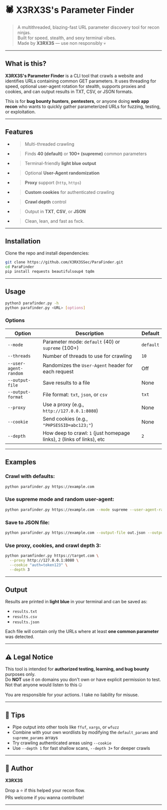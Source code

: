 # 🕷️ X3RX3S's Parameter Finder

> A multithreaded, blazing-fast URL parameter discovery tool for recon ninjas.  
> Built for speed, stealth, and sexy terminal vibes.  
> Made by **X3RX3S** — use non responsibly 💀

---

## What is this?

**X3RX3S's Parameter Finder** is a CLI tool that crawls a website and identifies URLs containing common GET parameters. It uses threading for speed, optional user-agent rotation for stealth, supports proxies and cookies, and can output results in TXT, CSV, or JSON formats.

This is for **bug bounty hunters**, **pentesters**, or anyone doing **web app recon** who wants to quickly gather parameterized URLs for fuzzing, testing, or exploitation.

---

## Features

- > Multi-threaded crawling
- > Finds **40 (default)** or **100+ (supreme)** common parameters
- > Terminal-friendly **light blue output**
- > Optional **User-Agent randomization**
- > **Proxy** support (`http`, `https`)
- > **Custom cookies** for authenticated crawling
- > **Crawl depth** control
- > Output in **TXT**, **CSV**, or **JSON**
- > Clean, lean, and fast as fxck.

---

## Installation

Clone the repo and install dependencies:

```bash
git clone https://github.com/X3RX3SSec/ParaFinder.git
cd ParaFinder 
pip install requests beautifulsoup4 tqdm
```

---

## Usage

```bash
python3 parafinder.py -h
python parafinder.py <URL> [options]
```

### Options

| Option                | Description                                                                 | Default       |
|----------------------|-----------------------------------------------------------------------------|---------------|
| `--mode`             | Parameter mode: `default` (40) or `supreme` (100+)                          | `default`     |
| `--threads`          | Number of threads to use for crawling                                       | `10`          |
| `--user-agent-random`| Randomizes the `User-Agent` header for each request                         | Off           |
| `--output-file`      | Save results to a file                                                      | None          |
| `--output-format`    | File format: `txt`, `json`, or `csv`                                        | `txt`         |
| `--proxy`            | Use a proxy (e.g., `http://127.0.0.1:8080`)                                 | None          |
| `--cookie`           | Send cookies (e.g., `"PHPSESSID=abc123;"`)                                  | None          |
| `--depth`            | How deep to crawl: `1` (just homepage links), `2` (links of links), etc     | `2`           |

---

## Examples

### Crawl with defaults:

```bash
python parafinder.py https://example.com
```

### Use supreme mode and random user-agent:

```bash
python parafinder.py https://example.com --mode supreme --user-agent-random
```

### Save to JSON file:

```bash
python parafinder.py https://example.com --output-file out.json --output-format json
```

### Use proxy, cookies, and crawl depth 3:

```bash
python paramfinder.py https://target.com \
  --proxy http://127.0.0.1:8080 \
  --cookie "auth=token123" \
  --depth 3
```

---

## Output

Results are printed in **light blue** in your terminal and can be saved as:

- `results.txt`
- `results.csv`
- `results.json`

Each file will contain only the URLs where at least **one common parameter** was detected.

---

## ⚠️ Legal Notice

This tool is intended for **authorized testing, learning, and bug bounty** purposes only.  
Do **NOT** use it on domains you don't own or have explicit permission to test. Not that anyone would listen to this 🤐

You are responsible for your actions. I take no liability for misuse.

---

## 🧠 Tips

- Pipe output into other tools like `ffuf`, `xargs`, or `wfuzz`
- Combine with your own wordlists by modifying the `default_params` and `supreme_params` arrays
- Try crawling authenticated areas using `--cookie`
- Use `--depth 1` for fast shallow scans, `--depth 3+` for deeper crawls

---

## 🤘 Author

**X3RX3S**

Drop a ⭐ if this helped your recon flow.  
PRs welcome if you wanna contribute!

---
